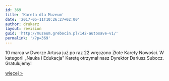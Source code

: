 ```yaml
---
id: 369
title: 'Kareta dla Muzeum'
date: '2017-05-11T10:26:27+02:00'
author: drukarz
layout: revision
guid: 'http://muzeum.grebocin.pl/142-autosave-v1/'
permalink: '/?p=369'
---
```


10 marca w Dworze Artusa już po raz 22 wręczono Złote Karety Nowości. W kategorii „Nauka i Edukacja” Karetę otrzymał nasz Dyrektor Dariusz Subocz. Gratulujemy!

[więcej &gt;](http://www.nowosci.com.pl/aktualnosci/a/zlote-karety-nowosci-zdjecia,11873294/)